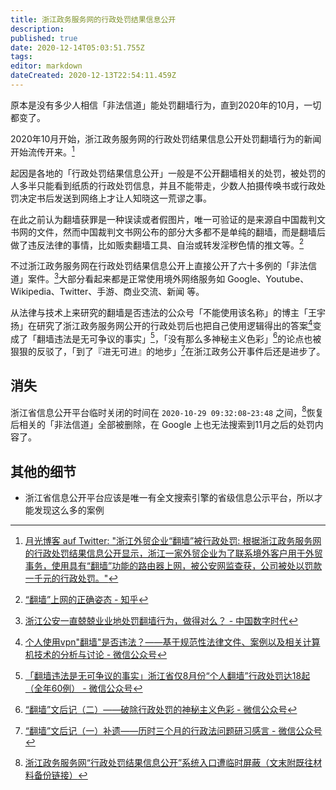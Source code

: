 ```yaml
---
title: 浙江政务服务网的行政处罚结果信息公开
description: 
published: true
date: 2020-12-14T05:03:51.755Z
tags: 
editor: markdown
dateCreated: 2020-12-13T22:54:11.459Z
---
```


原本是没有多少人相信「非法信道」能处罚翻墙行为，直到2020年的10月，一切都变了。

2020年10月开始，浙江政务服务网的行政处罚结果信息公开处罚翻墙行为的新闻开始流传开来。[^20201006142943]

[^20201006142943]: [月光博客 auf Twitter: "浙江外贸企业“翻墙”被行政处罚: 根据浙江政务服务网的行政处罚结果信息公开显示，浙江一家外贸企业为了联系境外客户用于外贸事务，使用具有“翻墙”功能的路由器上网，被公安网监查获，公司被处以罚款一千元的行政处罚。"](https://web.archive.org/web/20201006142943/https://twitter.com/williamlong/status/1313413824721027072)

起因是各地的「行政处罚结果信息公开」一般是不公开翻墙相关的处罚，被处罚的人多半只能看到纸质的行政处罚信息，并且不能带走，少数人拍摄传唤书或行政处罚决定书后发送到网络上才让人知晓这一荒谬之事。

在此之前认为翻墙获罪是一种误读或者假图片，唯一可验证的是来源自中国裁判文书网的文件，然而中国裁判文书网公布的部分大多都不是单纯的翻墙，而是翻墙后做了违反法律的事情，比如贩卖翻墙工具、自治或转发淫秽色情的推文等。[^Epo3V]

[^Epo3V]: [“翻墙”上网的正确姿态 - 知乎](https://archive.is/Epo3V "https://zhuanlan.zhihu.com/p/140729317")

不过浙江政务服务网在行政处罚结果信息公开上直接公开了六十多例的「非法信道」案件。[^20201213005424]大部分看起来都是正常使用境外网络服务如 Google、Youtube、Wikipedia、Twitter、手游、商业交流、新闻 等。

[^20201213005424]: [浙江公安一直兢兢业业地处罚翻墙行为，做得对么？ - 中国数字时代](https://web.archive.org/web/20201213005424/https://chinadigitaltimes.net/chinese/2020/10/工人阶级%EF%BD%9C浙江公安一直兢兢业业地处罚翻墙行为/)

从法律与技术上来研究的翻墙是否违法的公众号「不能使用该名称」的博主「王宇扬」在研究了浙江政务服务网公开的行政处罚后也把自己使用逻辑得出的答案[^20201210225158]变成了「翻墙违法是无可争议的事实」[^20201213234311]，「没有那么多神秘主义色彩」[^20201213232208]的论点也被狠狠的反驳了，「到了『进无可进』的地步」[^20201213234349]在浙江政务公开事件后还是进步了。

[^20201210225158]: [个人使用vpn"翻墙"是否违法？——基于规范性法律文件、案例以及相关计算机技术的分析与讨论 - 微信公众号](https://web.archive.org/web/20201210225158/https://mp.weixin.qq.com/s/cndzW_oXClkSdwOtam0qUw)

[^20201213232208]: [“翻墙”文后记（二）——破除行政处罚的神秘主义色彩 - 微信公众号](https://web.archive.org/web/20201213232208/https://mp.weixin.qq.com/s?__biz=Mzg2OTIyMzY0Ng%3D%3D&mid=2247483798&idx=1&sn=bd7fd52d8338862f28078ac26aff1565)

[^20201213234349]: [“翻墙”文后记（一）补遗——历时三个月的行政法问题研习感言 - 微信公众号](https://web.archive.org/web/20201213234349/https://mp.weixin.qq.com/s?__biz=Mzg2OTIyMzY0Ng%3D%3D&mid=2247483976&idx=1&sn=9155d7ccf71dc40d6b28b4ff384132f1)

[^20201213234311]: [「翻墙违法是无可争议的事实」浙江省仅8月份“个人翻墙”行政处罚达18起（全年60例） - 微信公众号](https://web.archive.org/web/20201213234311/https://mp.weixin.qq.com/s?__biz=Mzg2OTIyMzY0Ng%3D%3D&mid=2247484012&idx=1&sn=32a37ea8fd715092f09f128327f3da3b)

<!--
公众号「不能使用该名称」的博主「王宇扬」对翻墙的相关研究：

+ [个人使用vpn"翻墙"是否违法？——基于规范性法律文件、案例以及相关计算机技术的分析与讨论 - 微信公众号](https://web.archive.org/web/20201210225158/https://mp.weixin.qq.com/s/cndzW_oXClkSdwOtam0qUw)
+ 原文已移除 [“翻墙”文章后记——最近几个月的一些思考](https://web.archive.org/web/20200904123736/https://www.matataki.io/p/4883)
+ [“翻墙”文后记（二）——破除行政处罚的神秘主义色彩 - 微信公众号](https://web.archive.org/web/20201213232208/https://mp.weixin.qq.com/s?__biz=Mzg2OTIyMzY0Ng%3D%3D&mid=2247483798&idx=1&sn=bd7fd52d8338862f28078ac26aff1565 "https://archive.is/LRVRE")
+ [“翻墙”文后记（三）——行政处罚中“申辩不加罚”制度的架空“指南” - 微信公众号](https://web.archive.org/web/20201213232223/https://mp.weixin.qq.com/s?__biz=Mzg2OTIyMzY0Ng%3D%3D&mid=2247483855&idx=1&sn=13517f77e1ebae43d065f6526c09b163 "https://archive.is/LJr31")
+ [“翻墙”文后记（四）——针对翻墙处罚的行政复议申请指南（附申请书样例） - 微信公众号](https://web.archive.org/web/20201213232212/https://mp.weixin.qq.com/s?__biz=Mzg2OTIyMzY0Ng%3D%3D&mid=2247483877&idx=1&sn=39ba9e08e8a9eb3ad6266dadb7891289 "https://archive.is/2S0Ac")
+ [【关于“行政复议“文章的一处重要勘误！】 - 微信公众号](https://web.archive.org/web/20201213233547/https://mp.weixin.qq.com/s?__biz=Mzg2OTIyMzY0Ng%3D%3D&mid=2247483880&idx=1&sn=b55dc814ac7f1c9d735a0cd3a217f864)
+ [关于“翻墙”处罚的阶段性案例检索——处罚50例、诉讼案件1例 - 微信公众号](https://web.archive.org/web/20201213233611/https://mp.weixin.qq.com/s?__biz=Mzg2OTIyMzY0Ng%3D%3D&mid=2247483896&idx=1&sn=cf84945ea658dba317d82cadcee6df7c)
+ [“国际出入口信道”、“接入网络”概念的规范解释——再论“翻墙”行政处罚系适用法律错误 - 微信公众号](https://web.archive.org/web/20201213233555/https://mp.weixin.qq.com/s?__biz=Mzg2OTIyMzY0Ng%3D%3D&mid=2247483939&idx=1&sn=2778e8c694f9e665d0baac2c21abd6af)
+ [“翻墙”文后记（一）补遗——历时三个月的行政法问题研习感言 - 微信公众号](https://web.archive.org/web/20201213234349/https://mp.weixin.qq.com/s?__biz=Mzg2OTIyMzY0Ng%3D%3D&mid=2247483976&idx=1&sn=9155d7ccf71dc40d6b28b4ff384132f1 "https://archive.is/ssN3m")
+ [「“规避GFW审查系统”的刑法问题」刍议——（一）三种入罪路径下的22则典型案例 - 微信公众号](https://web.archive.org/web/20201213234355/https://mp.weixin.qq.com/s?__biz=Mzg2OTIyMzY0Ng%3D%3D&mid=2247483982&idx=1&sn=925903815da22e4ddf990f4d8b8d1f2b)
+ [「“规避GFW审查系统”的刑法问题」刍议——（二）“VPN技术的中立性”没有任何探讨价值 - 微信公众号](https://web.archive.org/web/20201213234325/https://mp.weixin.qq.com/s?__biz=Mzg2OTIyMzY0Ng%3D%3D&mid=2247483999&idx=1&sn=97697385851875bacb89a9b4af7bae4a)
+ [「翻墙违法是无可争议的事实」浙江省仅8月份“个人翻墙”行政处罚达18起（全年60例） - 微信公众号](https://web.archive.org/web/20201213234311/https://mp.weixin.qq.com/s?__biz=Mzg2OTIyMzY0Ng%3D%3D&mid=2247484012&idx=1&sn=32a37ea8fd715092f09f128327f3da3b)
+ [关于上一篇文章的澄清、兼论“翻墙”违法性之争的来龙去脉 - 微信公众号](https://web.archive.org/web/20201214014421/https://mp.weixin.qq.com/s?__biz=Mzg2OTIyMzY0Ng%3D%3D&mid=2247484026&idx=1&sn=4f5bc5ece5588d6b68771fd6cda82106)
+ [浅析法律风险的检验流程（张三日记文节选及改编） - 微信公众号](https://web.archive.org/web/20201214014421/https://mp.weixin.qq.com/s?__biz=Mzg2OTIyMzY0Ng%3D%3D&mid=2247484076&idx=1&sn=1bc65e7f7c8c1068f79fdb83babb88e7)
+ [一种基于ssproxy、具有突破“GFW系统”功能并将审查本地化的“合法”跨境浏览器分析（灵狐、雷兔、绿光、视界通…） - 微信公众号](https://web.archive.org/web/20201214014455/https://mp.weixin.qq.com/s?__biz=Mzg2OTIyMzY0Ng%3D%3D&mid=2247484108&idx=1&sn=d5212d2328b32dcf564d37b514198afc)
+ 原文已移除 [“翻墙”浏览器冷思考——可疑的经营资质、未知的合规风险以及被架空的隐私政策 - 微信公众号](https://web.archive.org/web/20201214014056/https://freewechat.com/a/Mzg2OTIyMzY0Ng==/2247484137/1?raw)
+ [ - 微信公众号]()
+ [ - 微信公众号]()
-->

## 消失

浙江省信息公开平台临时关闭的时间在 `2020-10-29 09:32:08`-`23:48` 之间，[^20201213221336]恢复后相关的「非法信道」全部被删除，在 Google 上也无法搜索到11月之后的处罚内容了。

[^20201213221336]: [浙江政务服务网“行政处罚结果信息公开”系统入口遭临时屏蔽（文末附既往材料备份链接）](https://web.archive.org/web/20201213221336/https://posts.careerengine.us/p/5f9b7d768214d45b28abe9cc?nav=post_&p=5f4fb7942bbbb25d3a5ba447)

## 其他的细节

+ 浙江省信息公开平台应该是唯一有全文搜索引擎的省级信息公示平台，所以才能发现这么多的案例
